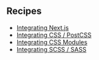 ## Recipes

* [Integrating Next.js](IntegratingNextJs.md)
* [Integrating CSS / PostCSS](IntegratingPostCss.md)
* [Integrating CSS Modules](IntegratingCssModules.md)
* [Integrating SCSS / SASS](IntegratingSass.md)
